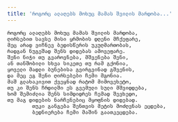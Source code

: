 ```yaml
---
title: 'როგორც ალაღებს მოხუც მამას შვილის მარდობა...'
---
```


    როგორც ალაღებს მოხუც მამას შვილის მარდობა,
    ღირსებით სავსე მისი ყრმობის დღენი მჩქეფარე,
    მეც არად ვიჩნევ ბედისწერის უკუღმართობას,
    რადგან ნუგეშად შენს დიდებას ამოვეფარე.
    შენი ნიჭი თუ გვაროვნება, მშვენება შენი,
    ან თანშობილი სხვა სიკეთე თუ რამ გქონია,
    ყოველი მადლი ბუნებისა გვირგვინად გშვენის,
    და მეც ეგ შენი ღირსებები ჩემი მგონია.
    მაშ გლახაკივით ქვეყნად რატომ მიმოვეხეტო,
    თუ კი შენს ჩრდილში ეს გვემული სული მშვიდდება,
    ხომ შემიძლია შენს სიმდიდრეს ჩემად შევხედო,
    თუ მაგ დიდების ნარჩენებიც მყოფნის დიდებად.
            თუკი განგება შენთვის მეტის მოძღვნას ეცდება,
            ბედნიერება ჩემი მაშინ გაათკეცდება.
